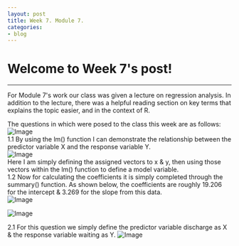 ```yaml
---
layout: post
title: Week 7. Module 7.
categories:
- blog
---
```


# Welcome to Week 7's post!

---
For Module 7's work our class was given a lecture on regression analysis. In addition to the lecture, there was a helpful reading section on key terms that explains the topic easier, and in the context of R.  

The questions in which were posed to the class this week are as follows:  
![Image](https://raw.githubusercontent.com/ScottAustinYoung/scottaustinyoung.github.io/refs/heads/master/assets/module7/Question1M7.png)  
1.1 By using the lm() function I can demonstrate the relationship between the predictor variable X and the response variable Y.  
![Image](https://raw.githubusercontent.com/ScottAustinYoung/scottaustinyoung.github.io/refs/heads/master/assets/module7/Q11.png)  
Here I am simply defining the assigned vectors to x & y, then using those vectors within the lm() function to define a model variable.  
1.2 Now for calculating the coefficients it is simply completed through the summary() function. As shown below, the coefficients are roughly 19.206 for the intercept & 3.269 for the slope from this data.  
![Image](https://raw.githubusercontent.com/ScottAustinYoung/scottaustinyoung.github.io/refs/heads/master/assets/module7/Q12.png)  

![Image](https://raw.githubusercontent.com/ScottAustinYoung/scottaustinyoung.github.io/refs/heads/master/assets/module7/Q2.png)  

2.1 For this question we simply define the predictor variable discharge as X & the response variable waiting as Y.
![Image](https://raw.githubusercontent.com/ScottAustinYoung/scottaustinyoung.github.io/refs/heads/master/assets/module7/Q21.png)  
